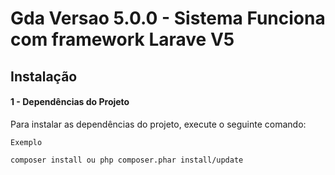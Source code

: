 # Gda Versao 5.0.0 - Sistema Funciona com framework Larave V5

## Instalação

#### 1 - Dependências do Projeto

Para instalar as dependências do projeto, execute o seguinte comando:

```
Exemplo

composer install ou php composer.phar install/update


